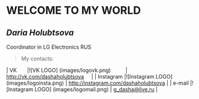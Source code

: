 # WELCOME TO MY WORLD

## *Daria Holubtsova*
Coordinator in LG Electronics RUS

> My contacts:

| VK        |![VK LOGO] (images/logovk.png)           | <http://vk.com/dashaholubtsova>        |
| Instagram |![Instagram LOGO] (images/logoinsta.png) | <http://instagram.com/dashaholubtsova> |
| e-mail    |![Instagram LOGO] (images/logomail.png)  | <g_dasha@live.ru>                      |                   
